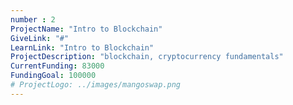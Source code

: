 ```yaml
---
number : 2
ProjectName: "Intro to Blockchain"   
GiveLink: "#"   
LearnLink: "Intro to Blockchain"   
ProjectDescription: "blockchain, cryptocurrency fundamentals"   
CurrentFunding: 83000   
FundingGoal: 100000    
# ProjectLogo: ../images/mangoswap.png  
---
```

